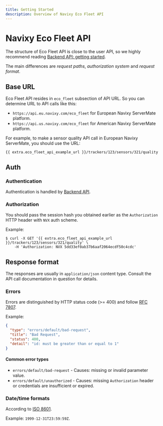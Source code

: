 ```yaml
---
title: Getting Started
description: Overview of Navixy Eco Fleet API
---
```


# Navixy Eco Fleet API

The structure of Eco Fleet API is close to the user API, so
we highly recommend reading [Backend API: getting started](../backend-api/getting-started.md).

The main differences are _request paths_, _authorization system_ and _request format_.


## Base URL

Eco Fleet API resides in `eco_fleet` subsection of API URL. So you can determine URL to API calls like this:

*  `https://api.eu.navixy.com/eco_fleet` for European Navixy ServerMate platform.
*  `https://api.us.navixy.com/eco_fleet` for American Navixy ServerMate platform.

For example, to make a sensor quality API call in European Navixy ServerMate, you should use the URL: 
```
{{ extra.eco_fleet_api_example_url }}/trackers/123/sensors/321/quality
```

## Auth


### Authentication

Authentication is handled by [Backend API](../backend-api/how-to/get-api-key.md).


### Authorization

You should pass the session hash you obtained earlier as the `Authorization` HTTP header with `NVX` auth scheme.

Example:
```shell
$ curl -X GET '{{ extra.eco_fleet_api_example_url }}/trackers/123/sensors/321/quality' \
    -H 'Authorization: NVX 5dd33ef0ab37b6aaf2064ecdf50c4cdc'
```


## Response format

The responses are usually in `application/json` content type.
Consult the API call documentation in question for details.


### Errors

Errors are distinguished by HTTP status code (>= 400) and follow [RFC 7807](https://datatracker.ietf.org/doc/html/rfc7807).

Example:
```json
{
  "type": "errors/default/bad-request",
  "title": "Bad Request",
  "status": 400,
  "detail": "id: must be greater than or equal to 1"
}
```


#### Common error types

* `errors/default/bad-request` - Causes: missing or invalid parameter value.
* `errors/default/unauthorized` - Causes: missing `Authorization` header or credentials are insufficient or expired.


### Date/time formats

According to [ISO 8601](https://en.wikipedia.org/wiki/ISO_8601).

Example: `1999-12-31T23:59:59Z`.
